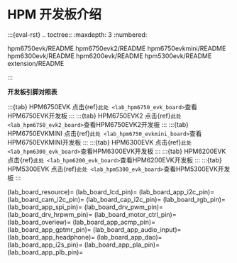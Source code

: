 # HPM 开发板介绍

:::{eval-rst}
.. toctree::
   :maxdepth: 3
   :numbered:

   hpm6750evk/README
   hpm6750evk2/README
   hpm6750evkmini/README
   hpm6300evk/README
   hpm6200evk/README
   hpm5300evk/README
   extension/README

:::

**开发板引脚对照表**

:::{tab} HPM6750EVK
点击{ref}`此处 <lab_hpm6750_evk_board>`查看HPM6750EVK开发板
:::
:::{tab} HPM6750EVK2
点击{ref}`此处 <lab_hpm6750_evk2_board>`查看HPM6750EVK2开发板
:::
:::{tab} HPM6750EVKMINI
点击{ref}`此处 <lab_hpm6750_evkmini_board>`查看HPM6750EVKMINI开发板
:::
:::{tab} HPM6300EVK
点击{ref}`此处 <lab_hpm6300_evk_board>`查看HPM6300EVK开发板
:::
:::{tab} HPM6200EVK
点击{ref}`此处 <lab_hpm6200_evk_board>`查看HPM6200EVK开发板
:::
:::{tab} HPM5300EVK
点击{ref}`此处 <lab_hpm5300_evk_board>`查看HPM5300EVK开发板
:::

(lab_board_resource)=
(lab_board_lcd_pin)=
(lab_board_app_i2c_pin)=
(lab_board_cam_i2c_pin)=
(lab_board_cap_i2c_pin)=
(lab_board_rgb_pin)=
(lab_board_app_spi_pin)=
(lab_board_drv_pwm_pin)=
(lab_board_drv_hrpwm_pin)=
(lab_board_motor_ctrl_pin)=
(lab_board_overiew)=
(lab_board_app_acmp_pin)=
(lab_board_app_gptmr_pin)=
(lab_board_app_audio_input)=
(lab_board_app_headphone)=
(lab_board_app_dao)=
(lab_board_app_i2s_pin)=
(lab_board_app_pla_pin)=
(lab_board_app_plb_pin)=